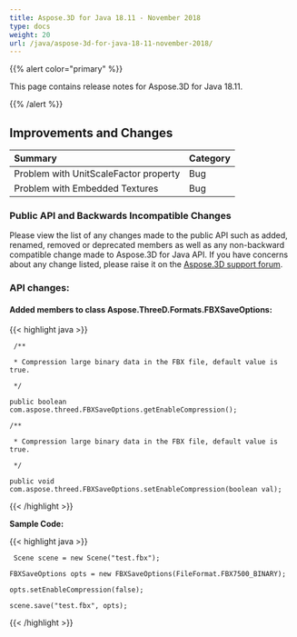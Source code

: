 ```yaml
---
title: Aspose.3D for Java 18.11 - November 2018
type: docs
weight: 20
url: /java/aspose-3d-for-java-18-11-november-2018/
---
```


{{% alert color="primary" %}} 

This page contains release notes for Aspose.3D for Java 18.11.

{{% /alert %}} 
## **Improvements and Changes**


|**Summary**|**Category**|
| :- | :- |
|Problem with UnitScaleFactor property|Bug|
|Problem with Embedded Textures|Bug|
### **Public API and Backwards Incompatible Changes**
Please view the list of any changes made to the public API such as added, renamed, removed or deprecated members as well as any non-backward compatible change made to Aspose.3D for Java API. If you have concerns about any change listed, please raise it on the [Aspose.3D support forum](https://forum.aspose.com/c/3d).
### **API changes:**
#### **Added members to class Aspose.ThreeD.Formats.FBXSaveOptions:**
{{< highlight java >}}

     /**

     * Compression large binary data in the FBX file, default value is true.

     */

    public boolean com.aspose.threed.FBXSaveOptions.getEnableCompression();

    /**

     * Compression large binary data in the FBX file, default value is true.

     */

    public void com.aspose.threed.FBXSaveOptions.setEnableCompression(boolean val);

{{< /highlight >}}





**Sample Code:**

{{< highlight java >}}

     Scene scene = new Scene("test.fbx");

    FBXSaveOptions opts = new FBXSaveOptions(FileFormat.FBX7500_BINARY);

    opts.setEnableCompression(false);

    scene.save("test.fbx", opts);

{{< /highlight >}}
